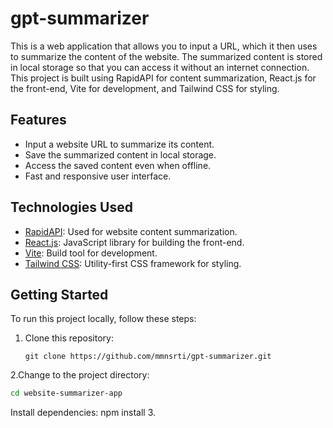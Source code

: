 # gpt-summarizer

This is a web application that allows you to input a URL, which it then uses to summarize the content of the website. The summarized content is stored in local storage so that you can access it without an internet connection. This project is built using RapidAPI for content summarization, React.js for the front-end, Vite for development, and Tailwind CSS for styling.

## Features

- Input a website URL to summarize its content.
- Save the summarized content in local storage.
- Access the saved content even when offline.
- Fast and responsive user interface.

## Technologies Used

- [RapidAPI](https://rapidapi.com/): Used for website content summarization.
- [React.js](https://reactjs.org/): JavaScript library for building the front-end.
- [Vite](https://vitejs.dev/): Build tool for development.
- [Tailwind CSS](https://tailwindcss.com/): Utility-first CSS framework for styling.

## Getting Started

To run this project locally, follow these steps:

1. Clone this repository:

   ```shell
   git clone https://github.com/mmnsrti/gpt-summarizer.git
2.Change to the project directory:

```bash
cd website-summarizer-app
```
Install dependencies:
npm install
3.
